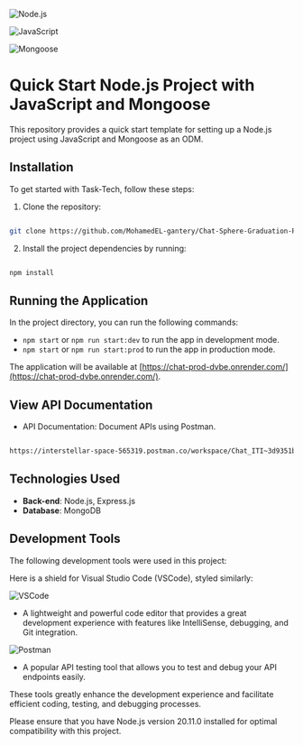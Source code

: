 ![Node.js](https://img.shields.io/badge/Node.js-20.11.0-green?logo=node.js)

![JavaScript](https://img.shields.io/badge/JavaScript-ES6+-F7DF1E?logo=javascript&logoColor=yellow)

![Mongoose](https://img.shields.io/badge/Mongoose-5.13.6-880000?logo=mongoose&logoColor=red)

# Quick Start Node.js Project with JavaScript and Mongoose

This repository provides a quick start template for setting up a Node.js project using JavaScript and Mongoose as an ODM.

## Installation

To get started with Task-Tech, follow these steps:

1. Clone the repository:

```bash

git clone https://github.com/MohamedEL-gantery/Chat-Sphere-Graduation-Project-at-ITI.git

```

2. Install the project dependencies by running:

```bash

npm install

```

## Running the Application

In the project directory, you can run the following commands:

- `npm start` or `npm run start:dev` to run the app in development mode.
- `npm start` or `npm run start:prod` to run the app in production mode.

The application will be available at [https://chat-prod-dvbe.onrender.com/](https://chat-prod-dvbe.onrender.com/).

## View API Documentation

- API Documentation: Document APIs using Postman.

```bash

https://interstellar-space-565319.postman.co/workspace/Chat_ITI~3d9351bc-3cce-484a-ad5e-1f9d62945097/documentation/23762643-e2d079b9-9072-4ef6-b61c-3b6b95d67100

```

## Technologies Used

- **Back-end**: Node.js, Express.js
- **Database**: MongoDB

## Development Tools

The following development tools were used in this project:

Here is a shield for Visual Studio Code (VSCode), styled similarly:

![VSCode](https://img.shields.io/badge/VSCode-1.80.0-007ACC?logo=visual-studio-code&logoColor=white)

- A lightweight and powerful code editor that provides a great development experience with features like IntelliSense, debugging, and Git integration.

![Postman](https://img.shields.io/badge/Postman-10.15.0-FF6C37?logo=postman&logoColor=white)

- A popular API testing tool that allows you to test and debug your API endpoints easily.

These tools greatly enhance the development experience and facilitate efficient coding, testing, and debugging processes.

Please ensure that you have Node.js version 20.11.0 installed for optimal compatibility with this project.
